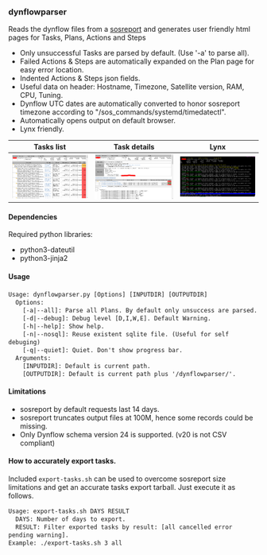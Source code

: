### dynflowparser
Reads the dynflow files from a [sosreport](https://github.com/sosreport/sos) and generates user friendly html pages for Tasks, Plans, Actions and Steps

- Only unsuccessful Tasks are parsed by default. (Use '-a' to parse all).
- Failed Actions & Steps are automatically expanded on the Plan page for easy error location.
- Indented Actions & Steps json fields.
- Useful data on header: Hostname, Timezone, Satellite version, RAM, CPU, Tuning.
- Dynflow UTC dates are automatically converted to honor sosreport timezone according to "/sos_commands/systemd/timedatectl".
- Automatically opens output on default browser.
- Lynx friendly.

| Tasks list | Task details | Lynx |
| --- | --- | --- |
| ![](html/images/_screenshot1.png) | ![](html/images/_screenshot2.png) | ![](html/images/_screenshot3.png) |

#### Dependencies
Required python libraries:
- python3-dateutil
- python3-jinja2

#### Usage 
~~~
Usage: dynflowparser.py [Options] [INPUTDIR] [OUTPUTDIR]
  Options:
    [-a|--all]: Parse all Plans. By default only unsuccess are parsed.
    [-d|--debug]: Debug level [D,I,W,E]. Default Warning.
    [-h|--help]: Show help.
    [-n|--nosql]: Reuse existent sqlite file. (Useful for self debuging)
    [-q|--quiet]: Quiet. Don't show progress bar.
  Arguments:
    [INPUTDIR]: Default is current path.
    [OUTPUTDIR]: Default is current path plus '/dynflowparser/'.
~~~ 

#### Limitations
- sosreport by default requests last 14 days.
- sosreport truncates output files at 100M, hence some records could be missing.
- Only Dynflow schema version 24 is supported. (v20 is not CSV compliant)

#### How to accurately export tasks.
Included `export-tasks.sh` can be used to overcome sosreport size limitations and get an accurate tasks export tarball. Just execute it as follows.
~~~
Usage: export-tasks.sh DAYS RESULT
  DAYS: Number of days to export.
  RESULT: Filter exported tasks by result: [all cancelled error pending warning].
Example: ./export-tasks.sh 3 all
~~~


